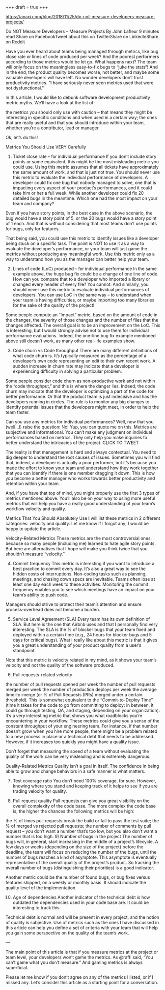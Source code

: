 +++
draft = true
+++

https://anaxi.com/blog/2018/11/25/do-not-measure-developers-measure-projects/

Do NOT Measure Developers – Measure Projects
	By John Lafleur 9 minutes read
Share on FacebookTweet about this on TwitterShare on LinkedInShare on Reddit

Have you ever heard about teams being managed through metrics, like bug close rate or lines of code produced per week? And the poorest performers according to those metrics would be let go. What happens next? The team will only focus on the meaningless easy-to-fix bugs to “juke the stats“! And in the end, the product quality becomes worse, not better, and maybe some valuable developers will have left. No wonder developers don’t trust productivity metrics. “I have seriously never seen metrics used that were not dysfunctional.”

In this article, I would like to debunk software development productivity metric myths. We’ll have a look at the list of:

the metrics you should only use with caution – that means they might be interesting in specific conditions and when used in a certain way;
the ones that are really useful and that you should introduce within your team, whether you’re a contributor, lead or manager.

Ok, let’s do this!

Metrics You Should Use VERY Carefully
1) Ticket close rate – for individual performance
If you don’t include story points or some equivalent, this might be the most misleading metric you could use. Using this metric assumes that all tickets have approximately the same amount of work, and that is just not true. You should never use this metric to evaluate the individual performance of developers. A developer could fix one bug that nobody managed to solve, one that is impacting every aspect of your product’s performances, and it could take him or her a full week. While another developer could fix 20 detailed bugs in the meantime. Which one had the most impact on your team and company?

Even if you have story points, in the best case in the above scenario, the bug would have a story point of 5, or the 20 bugs would have a story point of 1 each. And that is without considering that most teams don’t use points for bugs, only for features.

That being said, you could use this metric to identify issues like a developer being stuck on a specific task. The point is NOT to use it as a way to evaluate the developer’s performance, or your team will just game the metrics without producing any meaningful work. Use this metric only as a way to understand how you as the manager can better help your team.

2) Lines of code (LoC) produced – for individual performance
In the same example above, the huge bug fix could be a change of one line of code. How can you compare that to a developer who imported a library or changed every header of every file? You cannot. And similarly, you should never use this metric to evaluate individual performances of developers. You can use LoC in the same way – to understand when your team is having difficulties, or maybe importing too many libraries for the sake of the quality of the project!

Some people compute an “Impact” metric, based on the amount of code in the changes, the severity of those changes and the number of files that the changes affected. The overall goal is to be an improvement on the LoC. This is interesting, but I would strongly advise not to use them for individual performance evaluations. Indeed, the one-line bug fix example mentioned above still doesn’t work, as many other real-life examples show.

3) Code churn vs Code throughput
There are many different definitions of what code churn is. It’s typically measured as the percentage of a developer’s own code representing an edit to their own recent work. A sudden increase in churn rate may indicate that a developer is experiencing difficulty in solving a particular problem.

Some people consider code churn as non-productive work and not within the “code throughput,” and this is where the danger lies. Indeed, the code churn may indicate that the developer is optimizing a part of the code for better performance. Or that the product team is just indecisive and has the developers running in circles. The rule is to monitor any big changes to identify potential issues that the developers might meet, in order to help the team faster.

Can you use any metrics for individual performances?
Well, now that you (well…I) raise the question: No! Yup, you can quote me on this.
Metrics are subjective and informational. You can’t make any judgment on individual performances based on metrics. They only help you make inquiries to better understand the intricacies of the project. CLICK TO TWEET

The reality is that management is hard and always contextual. You need to dig deeper to understand the root causes of issues. Sometimes you will find that, indeed, a developer is actually a poor performer, but it’s because you made the effort to know your team and understand how they work together that you can identify if there is one member dragging it down. This is how you become a better manager who works towards better productivity and retention within your team.

And, if you have that top of mind, you might properly use the first 3 types of metrics mentioned above. You’ll also be on your way to using more useful metrics that will help you have a really good understanding of your team’s workflow velocity and quality.

Metrics That You Should Absolutely Use
I will list these metrics in 2 different categories: velocity and quality. Let me know if I forgot any; I would be happy to update the article.

Velocity-Related Metrics
These metrics are the most controversial ones, because so many people (including me) learned to hate agile story points. But here are alternatives that I hope will make you think twice that you shouldn’t measure “velocity.”

4) Commit frequency
This metric is interesting if you want to introduce a best practice to commit every day. It’s also a great way to see the hidden costs of interruptions. Non-coding tasks such as planning, meetings, and chasing down specs are inevitable. Teams often lose at least one day each week to these activities. Monitoring the commit frequency enables you to see which meetings have an impact on your team’s ability to push code.

Managers should strive to protect their team’s attention and ensure process-overhead does not become a burden.

5) Service Level Agreement (SLA)
Every team has its own definition of SLA. But here is the one that Airbnb uses and that I personally find very interesting. The SLA is the % of blocker bugs that your team fixed and deployed within a certain time (e.g., 24 hours for blocker bugs and 5 days for critical bugs). What I really like about this metric is that it gives you a great understanding of your product quality from a user’s standpoint.

Note that this metric is velocity related in my mind, as it shows your team’s velocity and not the quality of the software produced.

6) Pull requests-related velocity

the number of pull requests opened per week
the number of pull requests merged per week
the number of production deploys per week
the average time-to-merge (or % of Pull Requests (PRs) merged under a certain threshold). This is somewhat equivalent to the “Commit-to-Deploy Time” (time it takes for the code to go from committing to deploy: in between, it could go through testing, QA, and staging, depending on your organization). It’s a very interesting metric that shows you what roadblocks you’re encountering in your workflow.
These metrics could give you a sense of the constant throughput of your engineering team. For instance, if that number doesn’t grow when you hire more people, there might be a problem related to a new process in place or a technical debt that needs to be addressed. However, if it increases too quickly you might have a quality issue.

Don’t forget that measuring the speed of a team without evaluating the quality of the work can be very misleading and is extremely dangerous.

Quality-Related Metrics
Quality isn’t a goal in itself. The confidence in being able to grow and change behaviors in a safe manner is what matters.

7) Test coverage ratio
You don’t need 100% coverage, for sure. However, knowing where you stand and keeping track of it helps to see if you are trading velocity for quality.

8) Pull request quality
Pull requests can give you great visibility on the overall complexity of the code base. The more complex the code base is, the higher the chances the following metrics will be high:

the % of times pull requests break the build or fail to pass the test suite;
the % of merged vs rejected pull requests;
the number of comments by pull request – you don’t want a number that’s too low, but you also don’t want a number that is too high.
9) Number of bugs in the project
The number of bugs will, in general, start increasing in the middle of a project’s lifecycle. A few days or weeks (depending on the size of the project) before the deadline, the team will focus on reducing the number of the bugs, until the number of bugs reaches a kind of asymptote. This asymptote is eventually representative of the overall quality of the project’s product. So tracking the overall number of bugs (distinguishing their priorities) is a good indicator.

Another metric could be the number of found bugs, or bug fixes versus features shipped, on a weekly or monthly basis. It should indicate the quality level of the implementation.

10) Age of dependencies
Another indicator of the technical debt is how outdated the dependencies used in your code base are. It could be interesting to track this.

Technical debt is normal and will be present in every project, and the notion of quality is subjective. Use of metrics such as the ones I have discussed in this article can help you define a set of criteria with your team that will help you gain some perspective on the quality of the team’s work.

—

The main point of this article is that if you measure metrics at the project or team level, your developers won’t game the metrics. As @raffi said, “You can’t game what you don’t measure.” And gaming metrics is always superficial.

Please let me know if you don’t agree on any of the metrics I listed, or if I missed any. Let’s consider this article as a starting point for a conversation.
